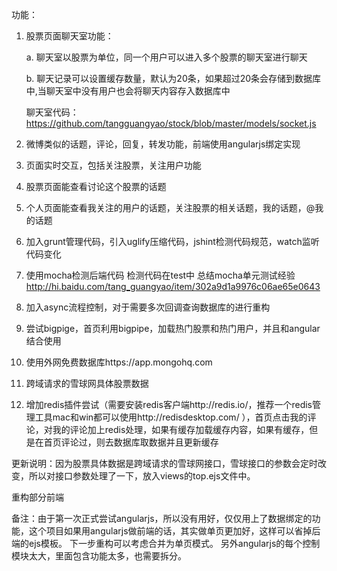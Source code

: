 功能：

1. 股票页面聊天室功能：

   a. 聊天室以股票为单位，同一个用户可以进入多个股票的聊天室进行聊天 

   b. 聊天记录可以设置缓存数量，默认为20条，如果超过20条会存储到数据库中,当聊天室中没有用户也会将聊天内容存入数据库中

   聊天室代码：
   https://github.com/tangguangyao/stock/blob/master/models/socket.js


2. 微博类似的话题，评论，回复，转发功能，前端使用angularjs绑定实现

3. 页面实时交互，包括关注股票，关注用户功能

4. 股票页面能查看讨论这个股票的话题

5. 个人页面能查看我关注的用户的话题，关注股票的相关话题，我的话题，@我的话题

6. 加入grunt管理代码，引入uglify压缩代码，jshint检测代码规范，watch监听代码变化

7. 使用mocha检测后端代码
   检测代码在test中
   总结mocha单元测试经验
   http://hi.baidu.com/tang_guangyao/item/302a9d1a9976c06ae65e0643

8. 加入async流程控制，对于需要多次回调查询数据库的进行重构

9. 尝试bigpige，首页利用bigpipe，加载热门股票和热门用户，并且和angular结合使用

10. 使用外网免费数据库https://app.mongohq.com

11. 跨域请求的雪球网具体股票数据

12. 增加redis插件尝试（需要安装redis客户端http://redis.io/，推荐一个redis管理工具mac和win都可以使用http://redisdesktop.com/ ），首页点击我的评论，对我的评论加上redis处理，如果有缓存加载缓存内容，如果有缓存，但是在首页评论过，则去数据库取数据并且更新缓存


更新说明：因为股票具体数据是跨域请求的雪球网接口，雪球接口的参数会定时改变，所以对接口参数处理了一下，放入views的top.ejs文件中。

重构部分前端


备注：由于第一次正式尝试angularjs，所以没有用好，仅仅用上了数据绑定的功能，这个项目如果用angularjs做前端的话，其实做单页更加好，这样可以省掉后端的ejs模板。
下一步重构可以考虑合并为单页模式。
另外angularjs的每个控制模块太大，里面包含功能太多，也需要拆分。